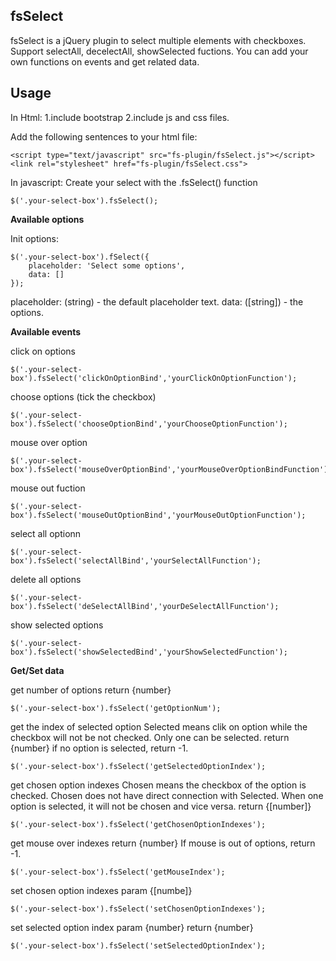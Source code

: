 ## fsSelect

fsSelect is a jQuery plugin to select multiple elements with checkboxes. Support
selectAll, decelectAll, showSelected fuctions. You can add your own functions on
events and get related data.

## Usage

In Html: 1.include bootstrap 2.include js and css files.

Add the following sentences to your html file:

```
<script type="text/javascript" src="fs-plugin/fsSelect.js"></script>
<link rel="stylesheet" href="fs-plugin/fsSelect.css">
```

In javascript: Create your select with the .fsSelect() function

```
$('.your-select-box').fsSelect();
```

**Available options**

Init options:

```
$('.your-select-box').fSelect({
    placeholder: 'Select some options',
    data: []
});
```

placeholder: (string) - the default placeholder text.
data: ([string]) - the options.

**Available events**

click on options

```
$('.your-select-box').fsSelect('clickOnOptionBind','yourClickOnOptionFunction');
```

choose options (tick the checkbox)

```
$('.your-select-box').fsSelect('chooseOptionBind','yourChooseOptionFunction');
```

mouse over option

```
$('.your-select-box').fsSelect('mouseOverOptionBind','yourMouseOverOptionBindFunction');
```

mouse out fuction

```
$('.your-select-box').fsSelect('mouseOutOptionBind','yourMouseOutOptionFunction');
```

select all optionn

```
$('.your-select-box').fsSelect('selectAllBind','yourSelectAllFunction');
```

delete all options

```
$('.your-select-box').fsSelect('deSelectAllBind','yourDeSelectAllFunction');
```

show selected options

```
$('.your-select-box').fsSelect('showSelectedBind','yourShowSelectedFunction');
```

**Get/Set data**

get number of options
return {number}

```
$('.your-select-box').fsSelect('getOptionNum');
```

get the index of selected option
Selected means clik on option while the checkbox will not be not checked.
Only one can be selected.
return {number}
if no option is selected, return -1.

```
$('.your-select-box').fsSelect('getSelectedOptionIndex');
```

get chosen option indexes
Chosen means the checkbox of the option is checked.
Chosen does not have direct connection with Selected. When one option is
selected, it will not be chosen and vice versa.
return {[number]}

```
$('.your-select-box').fsSelect('getChosenOptionIndexes');
```

get mouse over indexes
return {number}
If mouse is out of options, return -1.

```
$('.your-select-box').fsSelect('getMouseIndex');
```

set chosen option indexes
param {[numbe]}

```
$('.your-select-box').fsSelect('setChosenOptionIndexes');
```

set selected option index
param {number}
return {number}

```
$('.your-select-box').fsSelect('setSelectedOptionIndex');
```

